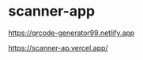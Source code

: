 # scanner-app

<!-- link to deploy the app -->
https://qrcode-generator99.netlify.app


<!-- vercel link of this deployed app -->
https://scanner-ap.vercel.app/